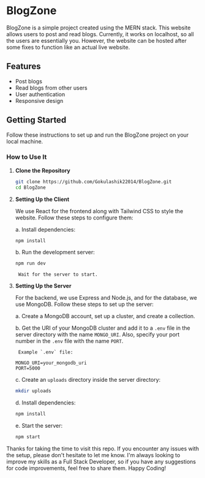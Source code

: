 # BlogZone

BlogZone is a simple project created using the MERN stack. This website allows users to post and read blogs. Currently, it works on localhost, so all the users are essentially you. However, the website can be hosted after some fixes to function like an actual live website.

## Features

- Post blogs
- Read blogs from other users
- User authentication
- Responsive design

## Getting Started

Follow these instructions to set up and run the BlogZone project on your local machine.

### How to Use It

1. **Clone the Repository**

    ```bash
    git clone https://github.com/Gokulashik22014/BlogZone.git
    cd BlogZone
    ```

2. **Setting Up the Client**

    We use React for the frontend along with Tailwind CSS to style the website. Follow these steps to configure them:

    a. Install dependencies:
    
   ```bash
   npm install
   ```

    b. Run the development server:
    
   ```bash
   npm run dev
   ```

        Wait for the server to start.

3. **Setting Up the Server**

    For the backend, we use Express and Node.js, and for the database, we use MongoDB. Follow these steps to set up the server:

    a. Create a MongoDB account, set up a cluster, and create a collection.

    b. Get the URI of your MongoDB cluster and add it to a `.env` file in the server directory with the name `MONGO_URI`. Also, specify your port number in the `.env` file with the name `PORT`.

        Example `.env` file:

   ```plaintext
   MONGO_URI=your_mongodb_uri
   PORT=5000
   ```

    c. Create an `uploads` directory inside the server directory:

   ```bash
   mkdir uploads
   ```

    d. Install dependencies:
    
   ```bash
   npm install
   ```

    e. Start the server:
    
   ```bash
   npm start
   ```

Thanks for taking the time to visit this repo. If you encounter any issues with the setup, please don't hesitate to let me know. I'm always looking to improve my skills as a Full Stack Developer, so if you have any suggestions for code improvements, feel free to share them. Happy Coding!

